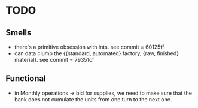 # TODO

## Smells

* there's a primitive obsession with ints. see commit = 60125ff
* can data clump the {{standard, automated} factory, {raw, finished} material}. see commit = 79351cf

## Functional

* in Monthly operations -> bid for supplies, we need to make sure that the bank does not cumulate the units from one turn to the next one.